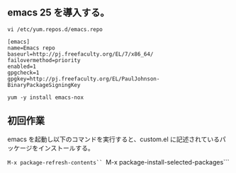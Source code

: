 ## emacs 25 を導入する。

```vi /etc/yum.repos.d/emacs.repo```
```
[emacs]
name=Emacs repo
baseurl=http://pj.freefaculty.org/EL/7/x86_64/
failovermethod=priority
enabled=1
gpgcheck=1
gpgkey=http://pj.freefaculty.org/EL/PaulJohnson-BinaryPackageSigningKey
```

```yum -y install emacs-nox```

## 初回作業

emacs を起動し以下のコマンドを実行すると、custom.el に記述されているパッケージをインストールする。

```M-x package-refresh-contents``
```M-x package-install-selected-packages```

